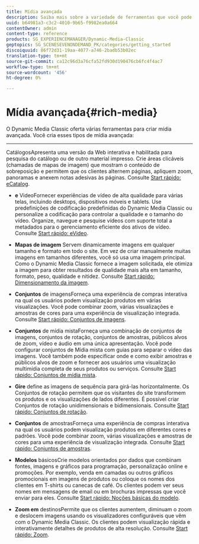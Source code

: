 ```yaml
---
title: Mídia avançada
description: Saiba mais sobre a variedade de ferramentas que você pode usar no Dynamic Media Classic para criar mídia avançada.
uuid: b64981a3-c3c2-4010-9b65-f9982ea0a664
contentOwner: admin
content-type: reference
products: SG_EXPERIENCEMANAGER/Dynamic-Media-Classic
geptopics: SG_SCENESEVENONDEMAND_PK/categories/getting_started
discoiquuid: 86f72d31-19aa-4077-a746-2badb53b02ec
translation-type: tm+mt
source-git-commit: ca12c96d3a76cfa52fd930d190476cb6fc4f4ac7
workflow-type: tm+mt
source-wordcount: '456'
ht-degree: 0%

---
```



# Mídia avançada{#rich-media}

O Dynamic Media Classic oferta várias ferramentas para criar mídia avançada. Você cria esses tipos de mídia avançada:

* ****
CatálogosApresenta uma versão da Web interativa e habilitada para pesquisa do catálogo ou de outro material impresso. Crie áreas clicáveis (chamadas de mapas de imagem) que mostram o conteúdo de sobreposição e permitem que os clientes alternem páginas, apliquem zoom, panoramas e anexem notas adesivas às páginas. Consulte [Start rápido: eCatalog](/help/quick-start-ecatalog.md).

* **e**
VideoFornecer experiências de vídeo de alta qualidade para várias telas, incluindo desktops, dispositivos móveis e tablets. Use predefinições de codificação predefinidas do Dynamic Media Classic ou personalize a codificação para controlar a qualidade e o tamanho do vídeo. Organize, navegue e pesquise vídeos com suporte total a metadados para o gerenciamento eficiente dos ativos de vídeo. Consulte [Start rápido: eVideo](/help/quick-start-video.md).

* **Mapas de imagem**
Servem dinamicamente imagens em qualquer tamanho e formato em todo o site. Em vez de criar manualmente muitas imagens em tamanhos diferentes, você só usa uma imagem principal. Como o Dynamic Media Classic fornece a imagem solicitada, ele otimiza a imagem para obter resultados de qualidade mais alta em tamanho, formato, peso, qualidade e nitidez. Consulte [Start rápido: Dimensionamento da imagem](/help/quick-start-image-sizing.md).

* **Conjuntos**
de imagensForneça uma experiência de compras interativa na qual os usuários podem visualização produtos em várias visualizações. Você pode combinar zoom, várias visualizações e amostras de cores para uma experiência de visualização integrada. Consulte [Start rápido: Conjuntos de imagens](/help/quick-start-image-sets.md).

* **Conjuntos**
de mídia mistaForneça uma combinação de conjuntos de imagens, conjuntos de rotação, conjuntos de amostras, públicos alvos de zoom, vídeo e áudio em uma única apresentação. Você pode configurar conjuntos de Mídia mista com guias para separar o vídeo das imagens. Você também pode especificar onde e como exibir amostras e públicos alvos de zoom e fornecer aos usuários uma visualização multimídia completa de seus produtos ou serviços. Consulte [Start rápido: Conjuntos de mídia mista](/help/quick-start-mixed-media-sets.md).

* **Gire**
define as imagens de sequência para girá-las horizontalmente. Os Conjuntos de rotação permitem que os visitantes do site transformem os produtos e os visualizações de lados diferentes. É possível criar Conjuntos de rotação unidimensionais e bidimensionais. Consulte [Start rápido: Conjuntos de rotação](/help/quick-start-spin-sets.md).

* **Conjuntos**
de amostrasForneça uma experiência de compras interativa na qual os usuários podem visualização produtos em diferentes cores e padrões. Você pode combinar zoom, várias visualizações e amostras de cores para uma experiência de visualização integrada. Consulte [Start rápido: Conjuntos de amostras](/help/quick-start-swatch-sets.md).

* **Modelos**
básicosCrie modelos orientados por dados que combinam fontes, imagens e gráficos para programação, personalização online e promoções. Por exemplo, venda em camadas ou outros gráficos promocionais em imagens de produtos ou coloque os nomes dos clientes em T-shirts ou canecas de café. Os clientes podem ver seus nomes em mensagens de email ou em brochuras impressas que você enviar para eles. Consulte [Start rápido: Noções básicas do modelo](/help/quick-start-template-basics.md).

* **Zoom em**
destinosPermite que os clientes aumentem, diminuam o zoom e deslocem imagens usando os visualizadores configuráveis que vêm com o Dynamic Media Classic. Os clientes podem visualização rápida e interativamente detalhes de produtos de alta resolução. Consulte [Start rápido: Zoom](/help/quick-start-zoom.md).
